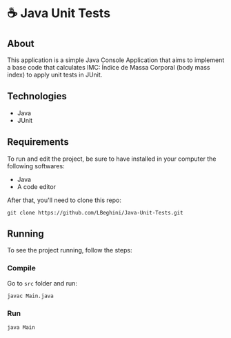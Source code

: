# :coffee: Java Unit Tests

## About
This application is a simple Java Console Application that aims to implement a base code that calculates IMC: Índice de Massa Corporal (body mass index) to apply unit tests in JUnit.

## Technologies
- Java
- JUnit

## Requirements
To run and edit the project, be sure to have installed in your computer the following softwares:
- Java
- A code editor

After that, you'll need to clone this repo:
```
git clone https://github.com/LBeghini/Java-Unit-Tests.git
```
## Running
To see the project running, follow the steps:

### Compile

Go to `src` folder and run:
```
javac Main.java
```

### Run

```
java Main
```
